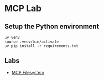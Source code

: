 # MCP Lab
## Setup the Python environment
```
uv venv
source .venv/bin/activate
uv pip install -r requirements.txt
```

## Labs
* [MCP Filesystem](./filesystem/README.md)